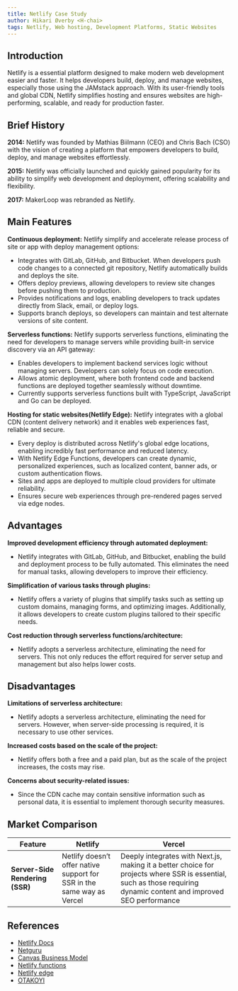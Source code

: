 ```yaml
---
title: Netlify Case Study
author: Hikari Øverby <H-chai>
tags: Netlify, Web hosting, Development Platforms, Static Websites
---
```


## Introduction

Netlify is a essential platform designed to make modern web development easier and faster. It helps developers build, deploy, and manage websites, especially those using the JAMstack approach. With its user-friendly tools and global CDN, Netlify simplifies hosting and ensures websites are high-performing, scalable, and ready for production faster.

## Brief History

**2014:** Netlify was founded by Mathias Biilmann (CEO) and Chris Bach (CSO) with the vision of creating a platform that empowers developers to build, deploy, and manage websites effortlessly.

**2015:** Netlify was officially launched and quickly gained popularity for its ability to simplify web development and deployment, offering scalability and flexibility.

**2017:** MakerLoop was rebranded as Netlify.

## Main Features

**Continuous deployment:**
Netlify simplify and accelerate release process of site or app with deploy management options:

- Integrates with GitLab, GitHub, and Bitbucket. When developers push code changes to a connected git repository, Netlify automatically builds and deploys the site.
- Offers deploy previews, allowing developers to review site changes before pushing them to production.
- Provides notifications and logs, enabling developers to track updates directly from Slack, email, or deploy logs.
- Supports branch deploys, so developers can maintain and test alternate versions of site content.

**Serverless functions:**
Netlify supports serverless functions, eliminating the need for developers to manage servers while providing built-in service discovery via an API gateway:

- Enables developers to implement backend services logic without managing servers. Developers can solely focus on code execution.
- Allows atomic deployment, where both frontend code and backend functions are deployed together seamlessly without downtime.
- Currently supports serverless functions built with TypeScript, JavaScript and Go can be deployed.

**Hosting for static websites(Netlify Edge):**
Netlify integrates with a global CDN (content delivery network) and it enables web experiences fast, reliable and secure.

- Every deploy is distributed across Netlify's global edge locations, enabling incredibly fast performance and reduced latency.
- With Netlify Edge Functions, developers can create dynamic, personalized experiences, such as localized content, banner ads, or custom authentication flows.
- Sites and apps are deployed to multiple cloud providers for ultimate reliability.
- Ensures secure web experiences through pre-rendered pages served via edge nodes.

## Advantages

**Improved development efficiency through automated deployment:**

- Netlify integrates with GitLab, GitHub, and Bitbucket, enabling the build and deployment process to be fully automated. This eliminates the need for manual tasks, allowing developers to improve their efficiency.

**Simplification of various tasks through plugins:**

- Netlify offers a variety of plugins that simplify tasks such as setting up custom domains, managing forms, and optimizing images. Additionally, it allows developers to create custom plugins tailored to their specific needs.

**Cost reduction through serverless functions/architecture:**

- Netlify adopts a serverless architecture, eliminating the need for servers. This not only reduces the effort required for server setup and management but also helps lower costs.

## Disadvantages

**Limitations of serverless architecture:**

- Netlify adopts a serverless architecture, eliminating the need for servers. However, when server-side processing is required, it is necessary to use other services.

**Increased costs based on the scale of the project:**

- Netlify offers both a free and a paid plan, but as the scale of the project increases, the costs may rise.

**Concerns about security-related issues:**

- Since the CDN cache may contain sensitive information such as personal data, it is essential to implement thorough security measures.

## Market Comparison

| Feature                         | Netlify                                                                | Vercel                                                                                                                                                              |
| ------------------------------- | ---------------------------------------------------------------------- | ------------------------------------------------------------------------------------------------------------------------------------------------------------------- |
| **Server-Side Rendering (SSR)** | Netlify doesn’t offer native support for SSR in the same way as Vercel | Deeply integrates with Next.js, making it a better choice for projects where SSR is essential, such as those requiring dynamic content and improved SEO performance |

## References

- [Netlify Docs](https://docs.netlify.com/platform/what-is-netlify/)
- [Netguru](https://www.netguru.com/blog/what-is-netlify)
- [Canvas Business Model](https://canvasbusinessmodel.com/blogs/brief-history/netlify-brief-history)
- [Netlify functions](https://www.netlify.com/platform/core/functions/)
- [Netlify edge](https://www.netlify.com/platform/core/edge/)
- [OTAKOYI](https://otakoyi.software/blog/overview-of-benefits-and-drawbacks-of-netlify-cms)
